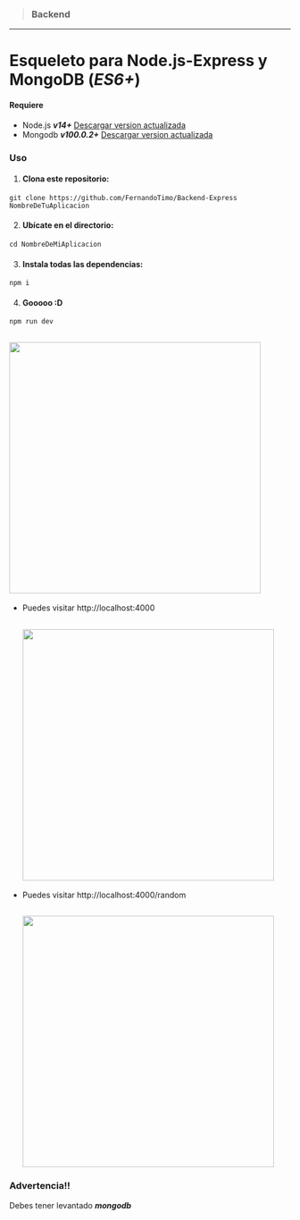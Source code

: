 > ### Backend

---

# Esqueleto para Node.js-Express y MongoDB (_ES6+_)

#### Requiere

- Node.js **_v14+_** [Descargar version actualizada](https://nodejs.org/es/ 'Descargar Node.js')
- Mongodb **_v100.0.2+_** [Descargar version actualizada](https://www.mongodb.com/try/download/database-tools 'Descargar MongoDB')

### Uso

1. #### Clona este repositorio:

`git clone https://github.com/FernandoTimo/Backend-Express NombreDeTuAplicacion`

2. #### Ubícate en el directorio:

`cd NombreDeMiAplicacion`

3. #### Instala todas las dependencias:

`npm i`

4. #### Gooooo :D

`npm run dev`

## <img src="https://i.ibb.co/zRV7x5J/Timoideas-Express-Server.jpg" width="450">

- Puedes visitar http://localhost:4000

  ## <img src="https://i.ibb.co/YQkjYHP/Timoideas-Express-Server-4000.jpg" width="450">

- Puedes visitar http://localhost:4000/random

  ## <img src="https://i.ibb.co/xfmz12r/Timoideas-Express-Server-4000-random.jpg" width="450">

### Advertencia!!

Debes tener levantado **_mongodb_**
